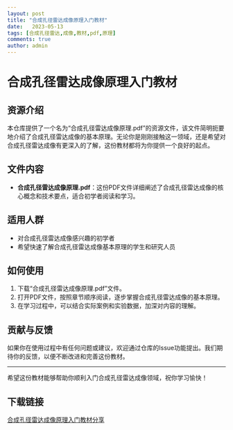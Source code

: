 ```yaml
---
layout: post
title: "合成孔径雷达成像原理入门教材"
date:   2023-05-13
tags: [合成孔径雷达,成像,教材,pdf,原理]
comments: true
author: admin
---
```

# 合成孔径雷达成像原理入门教材

## 资源介绍

本仓库提供了一个名为“合成孔径雷达成像原理.pdf”的资源文件，该文件简明扼要地介绍了合成孔径雷达成像的基本原理。无论你是刚刚接触这一领域，还是希望对合成孔径雷达成像有更深入的了解，这份教材都将为你提供一个良好的起点。

## 文件内容

- **合成孔径雷达成像原理.pdf**：这份PDF文件详细阐述了合成孔径雷达成像的核心概念和技术要点，适合初学者阅读和学习。

## 适用人群

- 对合成孔径雷达成像感兴趣的初学者
- 希望快速了解合成孔径雷达成像基本原理的学生和研究人员

## 如何使用

1. 下载“合成孔径雷达成像原理.pdf”文件。
2. 打开PDF文件，按照章节顺序阅读，逐步掌握合成孔径雷达成像的基本原理。
3. 在学习过程中，可以结合实际案例和实验数据，加深对内容的理解。

## 贡献与反馈

如果你在使用过程中有任何问题或建议，欢迎通过仓库的Issue功能提出。我们期待你的反馈，以便不断改进和完善这份教材。

---

希望这份教材能够帮助你顺利入门合成孔径雷达成像领域，祝你学习愉快！

## 下载链接

[合成孔径雷达成像原理入门教材分享](https://pan.quark.cn/s/78f19e430e6a)
